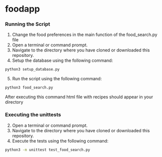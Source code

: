 # foodapp

### Running the Script
1. Change the food preferences in the main function of the food_search.py file
2. Open a terminal or command prompt.
3. Navigate to the directory where you have cloned or downloaded this repository.
4. Setup the database using the following command:

```bash
python3 setup_database.py
```
5. Run the script using the following command:
   
```bash
python3 food_search.py
```
After executing this command html file with recipes should appear in your directory
### Executing the unittests
2. Open a terminal or command prompt.
3. Navigate to the directory where you have cloned or downloaded this repository.
4. Execute the tests using the following command:

```bash
python3 -m unittest test_food_search.py
```
